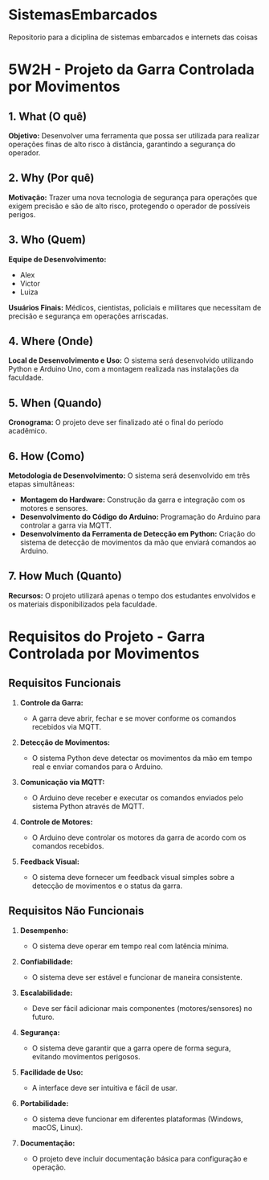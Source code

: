 # SistemasEmbarcados
Repositorio para a diciplina de sistemas embarcados e internets das coisas 

# 5W2H - Projeto da Garra Controlada por Movimentos

## 1. What (O quê)
**Objetivo:** 
Desenvolver uma ferramenta que possa ser utilizada para realizar operações finas de alto risco à distância, garantindo a segurança do operador.

## 2. Why (Por quê)
**Motivação:** 
Trazer uma nova tecnologia de segurança para operações que exigem precisão e são de alto risco, protegendo o operador de possíveis perigos.

## 3. Who (Quem)
**Equipe de Desenvolvimento:**
- Alex
- Victor
- Luiza

**Usuários Finais:** 
Médicos, cientistas, policiais e militares que necessitam de precisão e segurança em operações arriscadas.

## 4. Where (Onde)
**Local de Desenvolvimento e Uso:** 
O sistema será desenvolvido utilizando Python e Arduino Uno, com a montagem realizada nas instalações da faculdade.

## 5. When (Quando)
**Cronograma:** 
O projeto deve ser finalizado até o final do período acadêmico.

## 6. How (Como)
**Metodologia de Desenvolvimento:** 
O sistema será desenvolvido em três etapas simultâneas:
- **Montagem do Hardware:** Construção da garra e integração com os motores e sensores.
- **Desenvolvimento do Código do Arduino:** Programação do Arduino para controlar a garra via MQTT.
- **Desenvolvimento da Ferramenta de Detecção em Python:** Criação do sistema de detecção de movimentos da mão que enviará comandos ao Arduino.

## 7. How Much (Quanto)
**Recursos:** 
O projeto utilizará apenas o tempo dos estudantes envolvidos e os materiais disponibilizados pela faculdade.

# Requisitos do Projeto - Garra Controlada por Movimentos

## **Requisitos Funcionais**

1. **Controle da Garra:**
   - A garra deve abrir, fechar e se mover conforme os comandos recebidos via MQTT.

2. **Detecção de Movimentos:**
   - O sistema Python deve detectar os movimentos da mão em tempo real e enviar comandos para o Arduino.

3. **Comunicação via MQTT:**
   - O Arduino deve receber e executar os comandos enviados pelo sistema Python através de MQTT.

4. **Controle de Motores:**
   - O Arduino deve controlar os motores da garra de acordo com os comandos recebidos.

5. **Feedback Visual:**
   - O sistema deve fornecer um feedback visual simples sobre a detecção de movimentos e o status da garra.

## **Requisitos Não Funcionais**

1. **Desempenho:**
   - O sistema deve operar em tempo real com latência mínima.

2. **Confiabilidade:**
   - O sistema deve ser estável e funcionar de maneira consistente.

3. **Escalabilidade:**
   - Deve ser fácil adicionar mais componentes (motores/sensores) no futuro.

4. **Segurança:**
   - O sistema deve garantir que a garra opere de forma segura, evitando movimentos perigosos.

5. **Facilidade de Uso:**
   - A interface deve ser intuitiva e fácil de usar.

6. **Portabilidade:**
   - O sistema deve funcionar em diferentes plataformas (Windows, macOS, Linux).

7. **Documentação:**
   - O projeto deve incluir documentação básica para configuração e operação.


